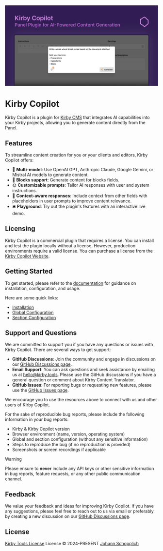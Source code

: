 [![Kirby Copilot](./.github/social-card.png)](https://kirby.tools/copilot)

# Kirby Copilot

Kirby Copilot is a plugin for [Kirby CMS](https://getkirby.com) that integrates AI capabilities into your Kirby projects, allowing you to generate content directly from the Panel.

## Features

To streamline content creation for you or your clients and editors, Kirby Copilot offers:

- 🦙 **Multi-model**: Use OpenAI GPT, Anthropic Claude, Google Gemini, or Mistral AI models to generate content.
- 🧱 **Blocks support**: Generate content for blocks fields.
- 🌞 **Customizable prompts**: Tailor AI responses with user and system instructions.
- 🎀 **Context-aware responses**: Include context from other fields with placeholders in user prompts to improve content relevance.
- 🛎️ **Playground**: Try out the plugin's features with an interactive live demo.

## Licensing

Kirby Copilot is a commercial plugin that requires a license. You can install and test the plugin locally without a license. However, production environments require a valid license. You can purchase a license from the [Kirby Copilot Website](https://kirby.tools/copilot/buy).

## Getting Started

To get started, please refer to the [documentation](https://kirby.tools/docs/copilot/getting-started) for guidance on installation, configuration, and usage.

Here are some quick links:

- [Installation](https://kirby.tools/docs/copilot/getting-started/installation)
- [Global Configuration](https://kirby.tools/docs/copilot/configuration/global)
- [Section Configuration](https://kirby.tools/docs/copilot/configuration/section)

## Support and Questions

We are committed to support you if you have any questions or issues with Kirby Copilot. There are several ways to get support:

- **GitHub Discussions**: Join the community and engage in discussions on our [GitHub Discussions page](https://github.com/kirby-tools/community/discussions).
- **Email Support**: You can ask questions and seek assistance by emailing us at [hello@kirby.tools](mailto:hello@kirby.tools). Please use the GitHub discussions if you have a general question or comment about Kirby Content Translator.
- **GitHub Issues**: For reporting bugs or requesting new features, please use the [GitHub Issues page](https://github.com/kirby-tools/community/issues).

We encourage you to use the resources above to connect with us and other users of Kirby Copilot.

For the sake of reproducible bug reports, please include the following information in your bug reports:

- Kirby & Kirby Copilot version
- Browser environment (name, version, operating system)
- Global and section configuration (without any sensitive information)
- Steps to reproduce the bug (if no reproduction is provided)
- Screenshots or screen recordings if applicable

> [!WARNING]
> Please ensure to **never** include any API keys or other sensitive information in bug reports, feature requests, or any other public communication channel.

## Feedback

We value your feedback and ideas for improving Kirby Copilot. If you have any suggestions, please feel free to reach out to us via email or preferably by creating a new discussion on our [GitHub Discussions page](https://github.com/kirby-tools/community/discussions).

## License

[Kirby Tools License](./LICENSE.md) License © 2024-PRESENT [Johann Schopplich](https://github.com/johannschopplich)
